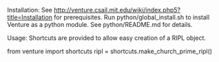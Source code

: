 Installation:
See http://venture.csail.mit.edu/wiki/index.php5?title=Installation for prerequisites.
Run python/global_install.sh to install Venture as a python module. See python/README.md for details.

Usage:
Shortcuts are provided to allow easy creation of a RIPL object.

from venture import shortcuts
ripl = shortcuts.make_church_prime_ripl()
